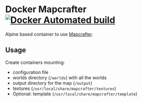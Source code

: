 # Docker Mapcrafter [![Docker Automated build](https://img.shields.io/docker/automated/elamperti/docker-mapcrafter.svg)](https://hub.docker.com/r/elamperti/docker-mapcrafter/)
Alpine based container to use [Mapcrafter](https://mapcrafter.org/).

## Usage
Create containers mounting: 
  * configuration file
  * worlds directory (`/worlds`) with all the worlds
  * output directory for the map (`/output`)
  * textures (`/usr/local/share/mapcrafter/textures`) 
  * Optional: template (`/usr/local/share/mapcrafter/template`)

